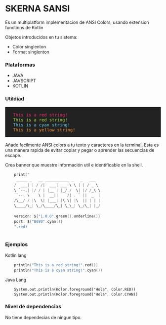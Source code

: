 # SKERNA SANSI

Es un multiplatform implementacion de ANSI Colors, usando extension functions de Kotlin

Objetos introducidos en tu sistema: 

- Color singlenton
- Format singlenton 

### Plataformas
- JAVA
- JAVSCRIPT
- KOTLIN

### Utildiad

![BOLT](./docs/media/demo.png)


Añade facilmente ANSI colors a tu texto y caracteres en la terminal. Esta es una manera rapida de evitar copiar y pegar o aprender las secuencias de escape.

Crea banner que muestre información util e identificable en la shell.

```kotlin 
    print("
     _____ _   __ ___________ _   _   ___  
    /  ___| | / /|  ___| ___ \ \ | | / _ \ 
    \ `--.| |/ / | |__ | |_/ /  \| |/ /_\ \
     `--. \    \ |  __||    /| . ` ||  _  |
    /\__/ / |\  \| |___| |\ \| |\  || | | |
    \____/\_| \_/\____/\_| \_\_| \_/\_| |_/

    version: ${"1.0.0".green().underline()}
    port: ${"8080".cyan()}
    ".red)
                                        
```
### Ejemplos

Kotlin lang
```Kotlin 
    println("This is a red string!".red())
    println("This is a cyan string!".cyan())
```

Java Lang

```
    System.out.println(Kolor.foreground("Hola", Color.RED))
    System.out.println(Kolor.foreground("Hola", Color.CYAN))
```

### Nivel de dependencias
No tiene dependecias de ningun tipo.

